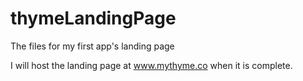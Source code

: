 thymeLandingPage
================

The files for my first app's landing page

I will host the landing page at www.mythyme.co when it is complete.
